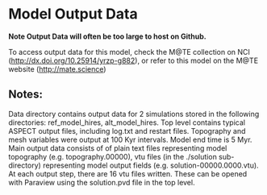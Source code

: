 # Model Output Data

**Note Output Data will often be too large to host on Github.** 

To access output data for this model, check the M@TE collection on NCI (http://dx.doi.org/10.25914/yrzp-g882), or refer to this model on the M@TE website (http://mate.science)


## Notes:
Data directory contains output data for 2 simulations stored in the following directories: ref_model_hires, alt_model_hires. Top level contains typical ASPECT output files, including log.txt and restart files. Topography and mesh variables were output at 100 Kyr intervals. Model end time is 5 Myr. Main output data consists of of plain text files representing model topography (e.g. topography.00000), vtu files (in the ./solution sub-directory) representing model output fields (e.g. solution-00000.0000.vtu). At each output step, there are 16 vtu files written. These can be opened with Paraview using the solution.pvd file in the top level.